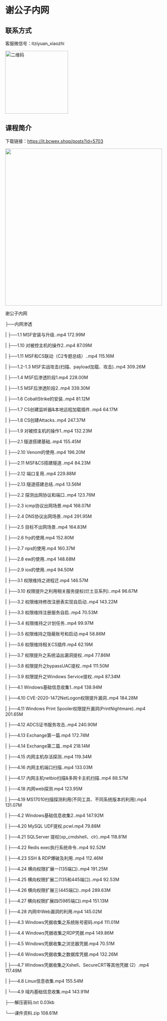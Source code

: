 # 谢公子内网

## 联系方式

客服微信号：itziyuan_xiaozhi

<img src="https://ziyuanyun.oss-cn-guangzhou.aliyuncs.com/common/20240614073449/666b82192834a.jpg" width="200" height="200" alt="二维码">

## 课程简介

下载链接：https://it.bcwex.shop/posts?id=5703

<img src="https://ziyuanyun.oss-cn-guangzhou.aliyuncs.com/yun/20241201164345/674c21c19facf.jpg" width="500" alt="">

  

 谢公子内网

 ├──内网渗透

 | ├──1.1 MSF安装与升级..mp4 172.99M

 | ├──1.10 对被控主机的操作2..mp4 87.09M

 | ├──1.11 MSF和CS联动（C2专题总结）..mp4 115.16M

 | ├──1.2-1.3 MSF实战攻击(扫描、payload加载、攻击)..mp4 309.26M

 | ├──1.4 MSF后渗透阶段1.mp4 228.00M

 | ├──1.5 MSF后渗透阶段2..mp4 339.30M

 | ├──1.6 CobaltStrike的安装..mp4 81.12M

 | ├──1.7 CS创建监听器&amp;本地远程加载插件..mp4 64.17M

 | ├──1.8 CS创建Attacks..mp4 247.37M

 | ├──1.9 对被控主机的操作1..mp4 132.23M

 | ├──2.1 隧道搭建基础..mp4 155.45M

 | ├──2.10 Venom的使用..mp4 196.20M

 | ├──2.11 MSF&amp;CS搭建隧道..mp4 84.23M

 | ├──2.12 端口复用..mp4 229.88M

 | ├──2.13 隧道搭建总结..mp4 13.56M

 | ├──2.2 探测出网协议和端口..mp4 123.76M

 | ├──2.3 icmp协议出网场景.mp4 168.07M

 | ├──2.4 DNS协议出网场景..mp4 291.95M

 | ├──2.5 目标不出网场景..mp4 164.83M

 | ├──2.6 frp的使用.mp4 152.80M

 | ├──2.7 nps的使用.mp4 160.37M

 | ├──2.8 ew的使用..mp4 148.68M

 | ├──2.9 iox的使用..mp4 94.50M

 | ├──3.1 权限维持之进程迁.mp4 146.57M

 | ├──3.10 权限提升之利用相关服务提权(烂土豆系列)..mp4 96.67M

 | ├──3.2 权限维持修改注册表实现自启动..mp4 143.22M

 | ├──3.3 权限维持注册服务自启..mp4 70.53M

 | ├──3.4 权限维持之计划任务..mp4 99.97M

 | ├──3.5 权限维持之隐蔽账号和启动.mp4 58.86M

 | ├──3.6 权限维持相关CS插件.mp4 62.19M

 | ├──3.7 权限提升之系统溢出漏洞提权..mp4 77.86M

 | ├──3.8 权限提升之bypassUAC提权..mp4 111.50M

 | ├──3.9 权限提升之Windows Service提权..mp4 87.34M

 | ├──4.1 Windows基础信息收集1..mp4 138.94M

 | ├──4.10 CVE-2020-1472NetLogon权限提升漏洞..mp4 184.28M

 | ├──4.11 Windows Print Spooler权限提升漏洞(PrintNightmare)..mp4 201.65M

 | ├──4.12 ADCS证书服务攻击..mp4 240.90M

 | ├──4.13 Exchange第一篇.mp4 172.74M

 | ├──4.14 Exchange第二篇..mp4 218.14M

 | ├──4.15 内网主机存活探测..mp4 119.34M

 | ├──4.16 内网主机端口扫描..mp4 133.03M

 | ├──4.17 内网主机netbio扫描&amp;多网卡主机扫描..mp4 88.57M

 | ├──4.18 内网web探测.mp4 123.95M

 | ├──4.19 MS17010扫描探测利用(不同工具、不同系统版本的利用).mp4 131.07M

 | ├──4.2 Windows基础信息收集2..mp4 147.92M

 | ├──4.20 MySQL UDF提权.pcwl.mp4 79.88M

 | ├──4.21 SQLServer 提权(xp_cmdshell、clr)..mp4 118.81M

 | ├──4.22 Redis exec执行系统命令..mp4 92.52M

 | ├──4.23 SSH &amp; RDP爆破及利用..mp4 112.46M

 | ├──4.24 横向权限扩展一(135端口)..mp4 191.25M

 | ├──4.25 横向权限扩展二(135和445端口)..mp4 92.53M

 | ├──4.26 横向权限扩展三(445端口)..mp4 289.63M

 | ├──4.27 横向权限扩展四(5985端口).mp4 151.13M

 | ├──4.28 内网中Web漏洞的利用.mp4 145.02M

 | ├──4.3 Windows凭据收集之系统账号密码.mp4 111.01M

 | ├──4.4 Windows凭据收集之RDP凭据.mp4 149.86M

 | ├──4.5 Windows凭据收集之浏览器凭据.mp4 70.51M

 | ├──4.6 Windows凭据收集之数据库凭据.mp4 132.26M

 | ├──4.7 Windows凭据收集之Xshell、SecureCRT等其他凭据 (2）.mp4 117.49M

 | ├──4.8 Linux信息收集.mp4 155.54M

 | └──4.9 域内基础信息收集.mp4 143.91M

 ├──解压密码.txt 0.03kb

 └──课件资料.zip 108.61M

  